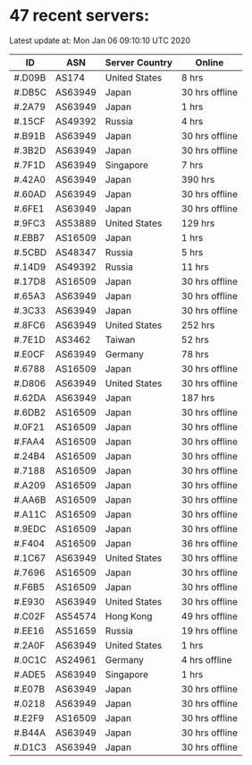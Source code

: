 # 47 recent servers:

Latest update at: Mon Jan 06 09:10:10 UTC 2020

| ID | ASN | Server Country | Online |
| -- | --- | -------------- | ------ |
| #.D09B | AS174 | United States | 8 hrs |
| #.DB5C | AS63949 | Japan | 30 hrs offline |
| #.2A79 | AS63949 | Japan | 1 hrs |
| #.15CF | AS49392 | Russia | 4 hrs |
| #.B91B | AS63949 | Japan | 30 hrs offline |
| #.3B2D | AS63949 | Japan | 30 hrs offline |
| #.7F1D | AS63949 | Singapore | 7 hrs |
| #.42A0 | AS63949 | Japan | 390 hrs |
| #.60AD | AS63949 | Japan | 30 hrs offline |
| #.6FE1 | AS63949 | Japan | 30 hrs offline |
| #.9FC3 | AS53889 | United States | 129 hrs |
| #.EBB7 | AS16509 | Japan | 1 hrs |
| #.5CBD | AS48347 | Russia | 5 hrs |
| #.14D9 | AS49392 | Russia | 11 hrs |
| #.17D8 | AS16509 | Japan | 30 hrs offline |
| #.65A3 | AS63949 | Japan | 30 hrs offline |
| #.3C33 | AS63949 | Japan | 30 hrs offline |
| #.8FC6 | AS63949 | United States | 252 hrs |
| #.7E1D | AS3462 | Taiwan | 52 hrs |
| #.E0CF | AS63949 | Germany | 78 hrs |
| #.6788 | AS16509 | Japan | 30 hrs offline |
| #.D806 | AS63949 | United States | 30 hrs offline |
| #.62DA | AS63949 | Japan | 187 hrs |
| #.6DB2 | AS16509 | Japan | 30 hrs offline |
| #.0F21 | AS16509 | Japan | 30 hrs offline |
| #.FAA4 | AS16509 | Japan | 30 hrs offline |
| #.24B4 | AS16509 | Japan | 30 hrs offline |
| #.7188 | AS16509 | Japan | 30 hrs offline |
| #.A209 | AS16509 | Japan | 30 hrs offline |
| #.AA6B | AS16509 | Japan | 30 hrs offline |
| #.A11C | AS16509 | Japan | 30 hrs offline |
| #.9EDC | AS16509 | Japan | 30 hrs offline |
| #.F404 | AS16509 | Japan | 36 hrs offline |
| #.1C67 | AS63949 | United States | 30 hrs offline |
| #.7696 | AS16509 | Japan | 30 hrs offline |
| #.F6B5 | AS16509 | Japan | 30 hrs offline |
| #.E930 | AS63949 | United States | 30 hrs offline |
| #.C02F | AS54574 | Hong Kong | 49 hrs offline |
| #.EE16 | AS51659 | Russia | 19 hrs offline |
| #.2A0F | AS63949 | United States | 1 hrs |
| #.0C1C | AS24961 | Germany | 4 hrs offline |
| #.ADE5 | AS63949 | Singapore | 1 hrs |
| #.E07B | AS63949 | Japan | 30 hrs offline |
| #.0218 | AS63949 | Japan | 30 hrs offline |
| #.E2F9 | AS16509 | Japan | 30 hrs offline |
| #.B44A | AS63949 | Japan | 30 hrs offline |
| #.D1C3 | AS63949 | Japan | 30 hrs offline |

